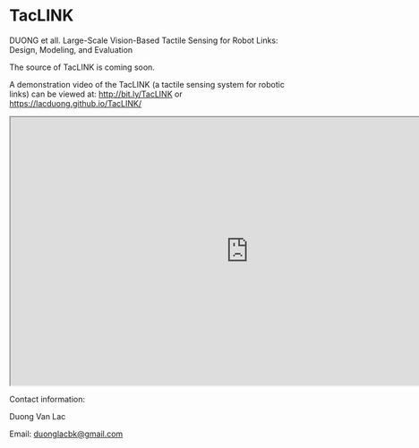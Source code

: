 # TacLINK
DUONG et all. Large-Scale Vision-Based Tactile Sensing for Robot Links: Design, Modeling, and Evaluation

The source of TacLINK is coming soon.

A demonstration video of the TacLINK (a tactile sensing system for robotic links) can be viewed at:
http://bit.ly/TacLINK
or
https://lacduong.github.io/TacLINK/

<iframe src="https://drive.google.com/file/d/1HDXrRUIAFVCA3KlHiQHdqddcAteuDw3R/preview" width="850" height="480"></iframe>

Contact information:

Duong Van Lac

Email: duonglacbk@gmail.com
